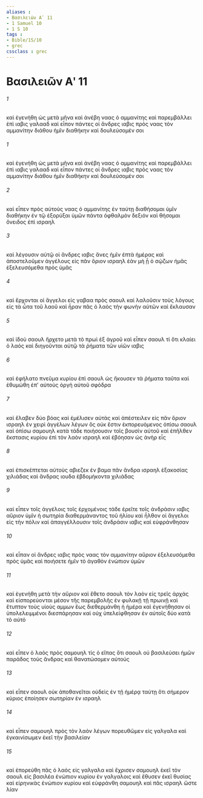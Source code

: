 ```yaml
---
aliases : 
- Βασιλειῶν Αʹ 11
- 1 Samuel 10
- 1 S 10
tags : 
- Bible/1S/10
- grec
cssclass : grec
---
```


# Βασιλειῶν Αʹ 11

###### 1
καὶ ἐγενήθη ὡς μετὰ μῆνα καὶ ἀνέβη ναας ὁ αμμανίτης καὶ παρεμβάλλει ἐπὶ ιαβις γαλααδ καὶ εἶπον πάντες οἱ ἄνδρες ιαβις πρὸς ναας τὸν αμμανίτην διάθου ἡμῖν διαθήκην καὶ δουλεύσομέν σοι
###### 1
καὶ ἐγενήθη ὡς μετὰ μῆνα καὶ ἀνέβη ναας ὁ αμμανίτης καὶ παρεμβάλλει ἐπὶ ιαβις γαλααδ καὶ εἶπον πάντες οἱ ἄνδρες ιαβις πρὸς ναας τὸν αμμανίτην διάθου ἡμῖν διαθήκην καὶ δουλεύσομέν σοι
###### 2
καὶ εἶπεν πρὸς αὐτοὺς ναας ὁ αμμανίτης ἐν ταύτῃ διαθήσομαι ὑμῖν διαθήκην ἐν τῷ ἐξορύξαι ὑμῶν πάντα ὀφθαλμὸν δεξιόν καὶ θήσομαι ὄνειδος ἐπὶ ισραηλ
###### 3
καὶ λέγουσιν αὐτῷ οἱ ἄνδρες ιαβις ἄνες ἡμῖν ἑπτὰ ἡμέρας καὶ ἀποστελοῦμεν ἀγγέλους εἰς πᾶν ὅριον ισραηλ ἐὰν μὴ ᾖ ὁ σῴζων ἡμᾶς ἐξελευσόμεθα πρὸς ὑμᾶς
###### 4
καὶ ἔρχονται οἱ ἄγγελοι εἰς γαβαα πρὸς σαουλ καὶ λαλοῦσιν τοὺς λόγους εἰς τὰ ὦτα τοῦ λαοῦ καὶ ἦραν πᾶς ὁ λαὸς τὴν φωνὴν αὐτῶν καὶ ἔκλαυσαν
###### 5
καὶ ἰδοὺ σαουλ ἤρχετο μετὰ τὸ πρωὶ ἐξ ἀγροῦ καὶ εἶπεν σαουλ τί ὅτι κλαίει ὁ λαός καὶ διηγοῦνται αὐτῷ τὰ ῥήματα τῶν υἱῶν ιαβις
###### 6
καὶ ἐφήλατο πνεῦμα κυρίου ἐπὶ σαουλ ὡς ἤκουσεν τὰ ῥήματα ταῦτα καὶ ἐθυμώθη ἐπ' αὐτοὺς ὀργὴ αὐτοῦ σφόδρα
###### 7
καὶ ἔλαβεν δύο βόας καὶ ἐμέλισεν αὐτὰς καὶ ἀπέστειλεν εἰς πᾶν ὅριον ισραηλ ἐν χειρὶ ἀγγέλων λέγων ὃς οὐκ ἔστιν ἐκπορευόμενος ὀπίσω σαουλ καὶ ὀπίσω σαμουηλ κατὰ τάδε ποιήσουσιν τοῖς βουσὶν αὐτοῦ καὶ ἐπῆλθεν ἔκστασις κυρίου ἐπὶ τὸν λαὸν ισραηλ καὶ ἐβόησαν ὡς ἀνὴρ εἷς
###### 8
καὶ ἐπισκέπτεται αὐτοὺς αβιεζεκ ἐν βαμα πᾶν ἄνδρα ισραηλ ἑξακοσίας χιλιάδας καὶ ἄνδρας ιουδα ἑβδομήκοντα χιλιάδας
###### 9
καὶ εἶπεν τοῖς ἀγγέλοις τοῖς ἐρχομένοις τάδε ἐρεῖτε τοῖς ἀνδράσιν ιαβις αὔριον ὑμῖν ἡ σωτηρία διαθερμάναντος τοῦ ἡλίου καὶ ἦλθον οἱ ἄγγελοι εἰς τὴν πόλιν καὶ ἀπαγγέλλουσιν τοῖς ἀνδράσιν ιαβις καὶ εὐφράνθησαν
###### 10
καὶ εἶπαν οἱ ἄνδρες ιαβις πρὸς ναας τὸν αμμανίτην αὔριον ἐξελευσόμεθα πρὸς ὑμᾶς καὶ ποιήσετε ἡμῖν τὸ ἀγαθὸν ἐνώπιον ὑμῶν
###### 11
καὶ ἐγενήθη μετὰ τὴν αὔριον καὶ ἔθετο σαουλ τὸν λαὸν εἰς τρεῖς ἀρχάς καὶ εἰσπορεύονται μέσον τῆς παρεμβολῆς ἐν φυλακῇ τῇ πρωινῇ καὶ ἔτυπτον τοὺς υἱοὺς αμμων ἕως διεθερμάνθη ἡ ἡμέρα καὶ ἐγενήθησαν οἱ ὑπολελειμμένοι διεσπάρησαν καὶ οὐχ ὑπελείφθησαν ἐν αὐτοῖς δύο κατὰ τὸ αὐτό
###### 12
καὶ εἶπεν ὁ λαὸς πρὸς σαμουηλ τίς ὁ εἴπας ὅτι σαουλ οὐ βασιλεύσει ἡμῶν παράδος τοὺς ἄνδρας καὶ θανατώσομεν αὐτούς
###### 13
καὶ εἶπεν σαουλ οὐκ ἀποθανεῖται οὐδεὶς ἐν τῇ ἡμέρᾳ ταύτῃ ὅτι σήμερον κύριος ἐποίησεν σωτηρίαν ἐν ισραηλ
###### 14
καὶ εἶπεν σαμουηλ πρὸς τὸν λαὸν λέγων πορευθῶμεν εἰς γαλγαλα καὶ ἐγκαινίσωμεν ἐκεῖ τὴν βασιλείαν
###### 15
καὶ ἐπορεύθη πᾶς ὁ λαὸς εἰς γαλγαλα καὶ ἔχρισεν σαμουηλ ἐκεῖ τὸν σαουλ εἰς βασιλέα ἐνώπιον κυρίου ἐν γαλγαλοις καὶ ἔθυσεν ἐκεῖ θυσίας καὶ εἰρηνικὰς ἐνώπιον κυρίου καὶ εὐφράνθη σαμουηλ καὶ πᾶς ισραηλ ὥστε λίαν
